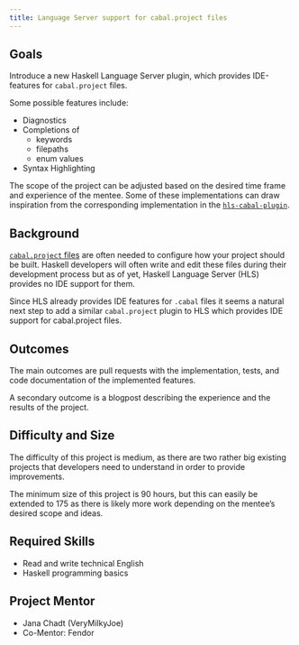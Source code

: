 ```yaml
---
title: Language Server support for cabal.project files
---
```


## Goals

Introduce a new Haskell Language Server plugin, which provides IDE-features for `cabal.project` files.

Some possible features include:

* Diagnostics
* Completions of
    * keywords
    * filepaths
    * enum values
* Syntax Highlighting

The scope of the project can be adjusted based on the desired time frame and experience of the mentee. 
Some of these implementations can draw inspiration from the corresponding implementation in the [`hls-cabal-plugin`](https://github.com/haskell/haskell-language-server/tree/master/plugins/hls-cabal-plugin).

## Background

[`cabal.project` files](https://cabal.readthedocs.io/en/latest/cabal-project-description-file.html) are often needed to configure how your project should be built.
Haskell developers will often write and edit these files during their development process but as of yet, Haskell Language Server (HLS) provides no IDE support for them.

Since HLS already provides IDE features for `.cabal` files it seems a natural next step to add a similar `cabal.project` plugin to HLS which provides IDE support for cabal.project files.

## Outcomes

The main outcomes are pull requests with the implementation, tests, and code
documentation of the implemented features.

A secondary outcome is a blogpost describing the experience and the results of
the project.

## Difficulty and Size

The difficulty of this project is medium, as there are two rather big existing projects that developers need to understand in order to provide improvements. 

The minimum size of this project is 90 hours, but this can easily be extended to 175 as there is likely more work depending on the mentee’s desired scope and ideas.

## Required Skills

* Read and write technical English
* Haskell programming basics

## Project Mentor

* Jana Chadt (VeryMilkyJoe)
* Co-Mentor: Fendor
